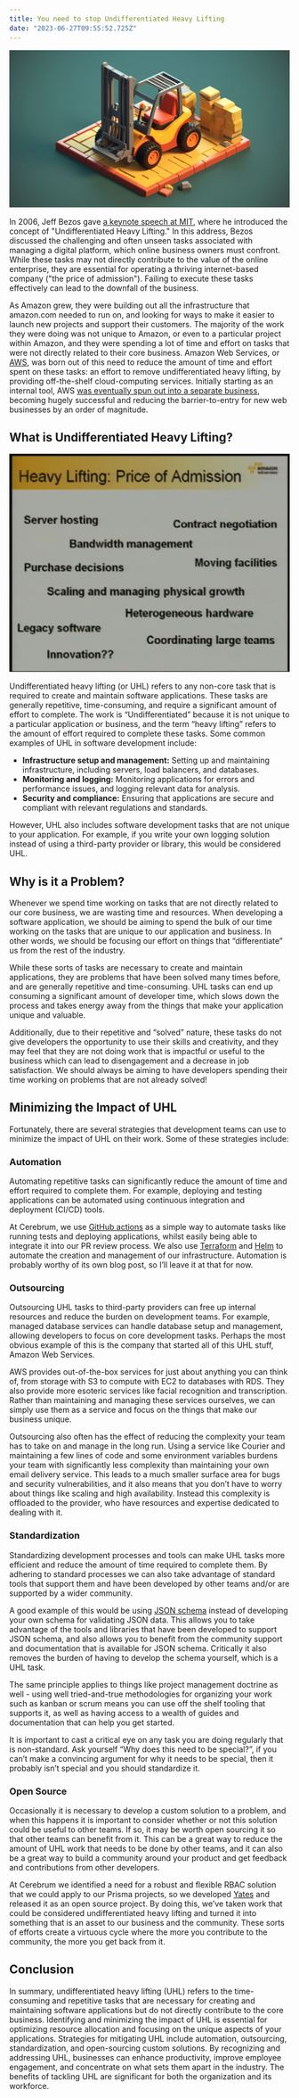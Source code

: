 ```yaml
---
title: You need to stop Undifferentiated Heavy Lifting 
date: "2023-06-27T09:55:52.725Z"
---
```


![Forklift](forklift.jpeg)

In 2006, Jeff Bezos gave [a keynote speech at MIT](https://techtv.mit.edu/videos/16180-opening-keynote-and-keynote-interview-with-jeff-bezos), where he introduced the concept of "Undifferentiated Heavy Lifting." In this address, Bezos discussed the challenging and often unseen tasks associated with managing a digital platform, which online business owners must confront. While these tasks may not directly contribute to the value of the online enterprise, they are essential for operating a thriving internet-based company ("the price of admission"). Failing to execute these tasks effectively can lead to the downfall of the business.

As Amazon grew, they were building out all the infrastructure that amazon.com needed to run on, and looking for ways to make it easier to launch new projects and support their customers. The majority of the work they were doing was not unique to Amazon, or even to a particular project within Amazon, and they were spending a lot of time and effort on tasks that were not directly related to their core business.
Amazon Web Services, or [AWS](https://aws.amazon.com/), was born out of this need to reduce the amount of time and effort spent on these tasks: an effort to remove undifferentiated heavy lifting, by providing off-the-shelf cloud-computing services. Initially starting as an internal tool, AWS [was eventually spun out into a separate business](https://aws.amazon.com/), becoming hugely successful and reducing the barrier-to-entry for new web businesses by an order of magnitude.

## What is Undifferentiated Heavy Lifting?

![Slide showing types of UHL](image.png)

Undifferentiated heavy lifting (or UHL) refers to any non-core task that is required to create and maintain software applications. These tasks are generally repetitive, time-consuming, and require a significant amount of effort to complete. The work is “Undifferentiated” because it is not unique to a particular application or business, and the term “heavy lifting” refers to the amount of effort required to complete these tasks.
Some common examples of UHL in software development include:

* **Infrastructure setup and management:** Setting up and maintaining infrastructure, including servers, load balancers, and databases.
* **Monitoring and logging:** Monitoring applications for errors and performance issues, and logging relevant data for analysis.
* **Security and compliance:** Ensuring that applications are secure and compliant with relevant regulations and standards.

However, UHL also includes software development tasks that are not unique to your application. For example, if you write your own logging solution instead of using a third-party provider or library, this would be considered UHL.

## Why is it a Problem?

Whenever we spend time working on tasks that are not directly related to our core business, we are wasting time and resources. When developing a software application, we should be aiming to spend the bulk of our time working on the tasks that are unique to our application and business. In other words, we should be focusing our effort on things that “differentiate” us from the rest of the industry.

While these sorts of tasks are necessary to create and maintain applications, they are problems that have been solved many times before, and are generally repetitive and time-consuming. UHL tasks can end up consuming a significant amount of developer time, which slows down the process and takes energy away from the things that make your application unique and valuable.

Additionally, due to their repetitive and “solved” nature, these tasks do not give developers the opportunity to use their skills and creativity, and they may feel that they are not doing work that is impactful or useful to the business which can lead to disengagement and a decrease in job satisfaction. We should always be aiming to have developers spending their time working on problems that are not already solved!

## Minimizing the Impact of UHL

Fortunately, there are several strategies that development teams can use to minimize the impact of UHL on their work. Some of these strategies include:

### Automation

Automating repetitive tasks can significantly reduce the amount of time and effort required to complete them. For example, deploying and testing applications can be automated using continuous integration and deployment (CI/CD) tools.

At Cerebrum, we use [GitHub actions](https://github.com/features/actions) as a simple way to automate tasks like running tests and deploying applications, whilst easily being able to integrate it into our PR review process. We also use [Terraform](https://www.terraform.io/) and [Helm](https://helm.sh/) to automate the creation and management of our infrastructure. Automation is probably worthy of its own blog post, so I’ll leave it at that for now.

### Outsourcing

Outsourcing UHL tasks to third-party providers can free up internal resources and reduce the burden on development teams. For example, managed database services can handle database setup and management, allowing developers to focus on core development tasks. Perhaps the most obvious example of this is the company that started all of this UHL stuff, Amazon Web Services.

AWS provides out-of-the-box services for just about anything you can think of, from storage with S3 to compute with EC2 to databases with RDS. They also provide more esoteric services like facial recognition and transcription. Rather than maintaining and managing these services ourselves, we can simply use them as a service and focus on the things that make our business unique.

Outsourcing also often has the effect of reducing the complexity your team has to take on and manage in the long run. Using a service like Courier and maintaining a few lines of code and some environment variables burdens your team with significantly less complexity than maintaining your own email delivery service. This leads to a much smaller surface area for bugs and security vulnerabilities, and it also means that you don’t have to worry about things like scaling and high availability. Instead this complexity is offloaded to the provider, who have resources and expertise dedicated to dealing with it.

### Standardization

Standardizing development processes and tools can make UHL tasks more efficient and reduce the amount of time required to complete them. By adhering to standard processes we can also take advantage of standard tools that support them and have been developed by other teams and/or are supported by a wider community. 

A good example of this would be using [JSON schema](https://json-schema.org/) instead of developing your own schema for validating JSON data. This allows you to take advantage of the tools and libraries that have been developed to support JSON schema, and also allows you to benefit from the community support and documentation that is available for JSON schema. Critically it also removes the burden of having to develop the schema yourself, which is a UHL task.

The same principle applies to things like project management doctrine as well - using well tried-and-true methodologies for organizing your work such as kanban or scrum means you can use off the shelf tooling that supports it, as well as having access to a wealth of guides and documentation that can help you get started.

It is important to cast a critical eye on any task you are doing regularly that is non-standard. Ask yourself “Why does this need to be special?”, if you can’t make a convincing argument for why it needs to be special, then it probably isn’t special and you should standardize it.

### Open Source

Occasionally it is necessary to develop a custom solution to a problem, and when this happens it is important to consider whether or not this solution could be useful to other teams. If so, it may be worth open sourcing it so that other teams can benefit from it. This can be a great way to reduce the amount of UHL work that needs to be done by other teams, and it can also be a great way to build a community around your product and get feedback and contributions from other developers. 

At Cerebrum we identified a need for a robust and flexible RBAC solution that we could apply to our Prisma projects, so we developed [Yates](https://github.com/cerebruminc/yates) and released it as an open source project. By doing this, we’ve taken work that could be considered undifferentiated heavy lifting and turned it into something that is an asset to our business and the community. These sorts of efforts create a virtuous cycle where the more you contribute to the community, the more you get back from it.

## Conclusion

In summary, undifferentiated heavy lifting (UHL) refers to the time-consuming and repetitive tasks that are necessary for creating and maintaining software applications but do not directly contribute to the core business. Identifying and minimizing the impact of UHL is essential for optimizing resource allocation and focusing on the unique aspects of your applications. Strategies for mitigating UHL include automation, outsourcing, standardization, and open-sourcing custom solutions. By recognizing and addressing UHL, businesses can enhance productivity, improve employee engagement, and concentrate on what sets them apart in the industry. The benefits of tackling UHL are significant for both the organization and its workforce.